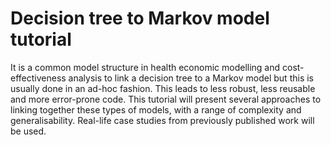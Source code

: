 # Decision tree to Markov model tutorial

It is a common model structure in health economic modelling and cost-effectiveness analysis to link a decision tree to a Markov model but this is usually done in an ad-hoc fashion.
This leads to less robust, less reusable and more error-prone code.
This tutorial will present several approaches to linking together these types of models, with a range of complexity and generalisability.
Real-life case studies from previously published work will be used.
